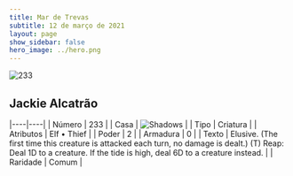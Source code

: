 ```yaml
---
title: Mar de Trevas
subtitle: 12 de março de 2021
layout: page
show_sidebar: false
hero_image: ../hero.png
---
```


![233](https://cdn.keyforgegame.com/media/card_front/pt/496_233_HMR63V4993MV_pt.png)

## Jackie Alcatrão

|----|----|
| Número | 233 |
| Casa | ![Shadows](https://archonarcana.com/images/thumb/e/ee/Shadows.png/22px-Shadows.png "Sombras") |
| Tipo | Criatura |
| Atributos | Elf • Thief |
| Poder | 2 |
| Armadura | 0 |
| Texto | Elusive. (The first time this creature is attacked each turn, no damage is dealt.)  (T) Reap: Deal 1D to a creature. If the tide is high, deal 6D to a creature instead. |
| Raridade | Comum |
